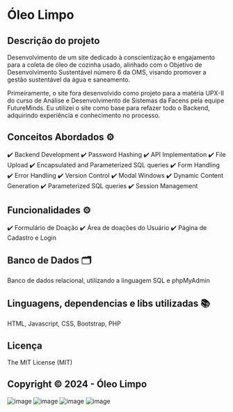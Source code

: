 # Óleo Limpo

## Descrição do projeto
Desenvolvimento de um site dedicado à conscientização e engajamento para a coleta de óleo de cozinha usado, alinhado com o Objetivo de Desenvolvimento Sustentável número 6 da OMS, visando promover a gestão sustentável da água e saneamento.

Primeiramente, o site fora desenvolvido como projeto para a matéria UPX-II do curso de Análise e Desenvolvimento de Sistemas da Facens pela equipe FutureMinds. Eu utilizei o site como base para refazer todo o Backend, adquirindo experiência e conhecimento no processo.

## Conceitos Abordados ⚙️
✔️ Backend Development
✔️ Password Hashing
✔️ API Implementation
✔️ File Upload
✔️ Encapsulated and Parameterized SQL queries
✔️ Form Handling
✔️ Error Handling
✔️ Version Control
✔️ Modal Windows
✔️ Dynamic Content Generation
✔️ Parameterized SQL queries
✔️ Session Management


## Funcionalidades ⚙️
✔️ Formulário de Doação
✔️ Área de doações do Usuário
✔️ Página de Cadastro e Login

## Banco de Dados 🗂️
Banco de dados relacional, utilizando a linguagem SQL e phpMyAdmin

## Linguagens, dependencias e libs utilizadas 📚
HTML, Javascript, CSS, Bootstrap, PHP 


## Licença
The MIT License (MIT)

## Copyright ©️ 2024 - Óleo Limpo
![image](https://github.com/PedroLVA/OleoLimpo/assets/130158934/75b92c97-ce97-4326-8ad2-f0f737befd72)
![image](https://github.com/PedroLVA/OleoLimpo/assets/130158934/44336884-94ec-4080-a8bf-ad0093591c9d)
![image](https://github.com/PedroLVA/OleoLimpo/assets/130158934/203e93b7-1c82-4eb4-863d-2341f91986c6)
![image](https://github.com/PedroLVA/OleoLimpo/assets/130158934/c9c58880-8aa6-4cdc-9970-db47c450fe69)


